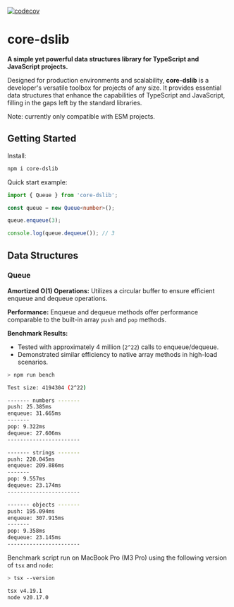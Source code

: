 [![codecov](https://codecov.io/gh/oliviacarlisle/core-dslib/graph/badge.svg?token=SVPFWK8OW9)](https://codecov.io/gh/oliviacarlisle/core-dslib)

# core-dslib

**A simple yet powerful data structures library for TypeScript and JavaScript projects.**

Designed for production environments and scalability, **core-dslib** is a developer's versatile toolbox for projects of any size. It provides essential data structures that enhance the capabilities of TypeScript and JavaScript, filling in the gaps left by the standard libraries.

Note: currently only compatible with ESM projects.

## Getting Started

Install:

```bash
npm i core-dslib
```

Quick start example:

```typescript
import { Queue } from 'core-dslib';

const queue = new Queue<number>();

queue.enqueue(3);

console.log(queue.dequeue()); // 3
```

## Data Structures

### Queue

**Amortized O(1) Operations:** Utilizes a circular buffer to ensure efficient enqueue and dequeue operations.

**Performance:** Enqueue and dequeue methods offer performance comparable to the built-in array `push` and `pop` methods.

**Benchmark Results:**

- Tested with approximately 4 million (`2^22`) calls to enqueue/dequeue.
- Demonstrated similar efficiency to native array methods in high-load scenarios.

```bash
> npm run bench

Test size: 4194304 (2^22)

------- numbers -------
push: 25.385ms
enqueue: 31.665ms
-------
pop: 9.322ms
dequeue: 27.606ms
-----------------------

------- strings -------
push: 220.045ms
enqueue: 209.886ms
-------
pop: 9.557ms
dequeue: 23.174ms
-----------------------

------- objects -------
push: 195.094ms
enqueue: 307.915ms
-------
pop: 9.358ms
dequeue: 23.145ms
-----------------------
```

Benchmark script run on MacBook Pro (M3 Pro) using the following version of `tsx` and `node`:

```bash
> tsx --version

tsx v4.19.1
node v20.17.0
```
